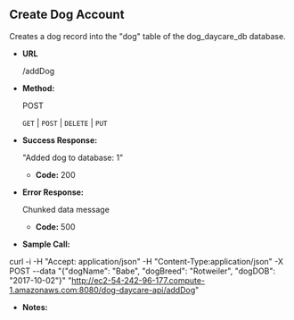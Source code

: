 **Create Dog Account**
----
  Creates a dog record into the "dog" table of the dog_daycare_db database. 
  
* **URL**

  /addDog

* **Method:**
  
  POST

  `GET` | `POST` | `DELETE` | `PUT`
  
* **Success Response:**
  
  "Added dog to database: 1"
  
  * **Code:** 200 <br />
  
* **Error Response:**

  Chunked data message
  
  * **Code:** 500 <br />
    
* **Sample Call:**

curl -i -H "Accept: application/json" -H "Content-Type:application/json" -X POST --data "{\"dogName\": \"Babe\", \"dogBreed\": \"Rotweiler\", \"dogDOB\": \"2017-10-02\"}" "http://ec2-54-242-96-177.compute-1.amazonaws.com:8080/dog-daycare-api/addDog"

* **Notes:**

  